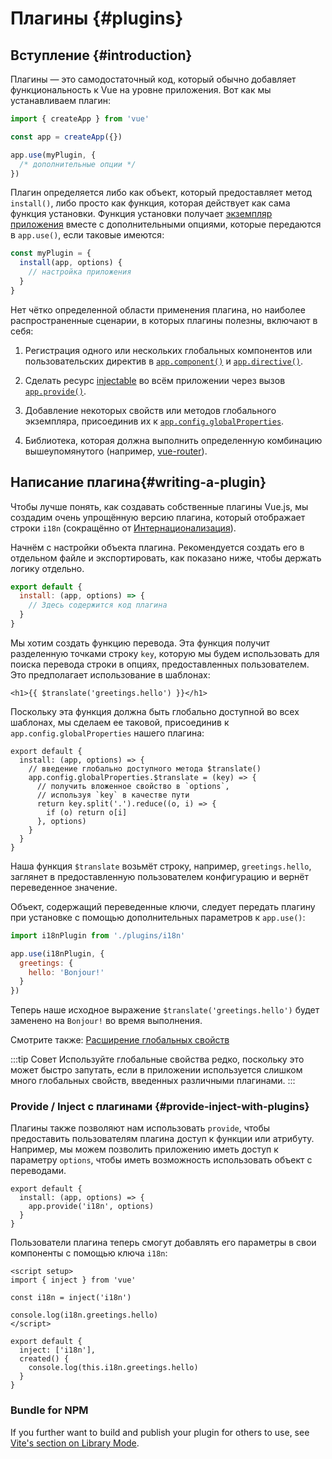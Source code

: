 ﻿# Плагины {#plugins}

## Вступление {#introduction}

Плагины — это самодостаточный код, который обычно добавляет функциональность к Vue на уровне приложения. Вот как мы устанавливаем плагин:

```js
import { createApp } from 'vue'

const app = createApp({})

app.use(myPlugin, {
  /* дополнительные опции */
})
```

Плагин определяется либо как объект, который предоставляет метод `install()`, либо просто как функция, которая действует как сама функция установки. Функция установки получает [экземпляр приложения](/api/application) вместе с дополнительными опциями, которые передаются в `app.use()`, если таковые имеются:

```js
const myPlugin = {
  install(app, options) {
    // настройка приложения
  }
}
```

Нет чётко определенной области применения плагина, но наиболее распространенные сценарии, в которых плагины полезны, включают в себя:

1. Регистрация одного или нескольких глобальных компонентов или пользовательских директив в [`app.component()`](/api/application#app-component) и [`app.directive()`](/api/application#app-directive).

2. Сделать ресурс [injectable](/guide/components/provide-inject) во всём приложении через вызов [`app.provide()`](/api/application#app-provide).

3. Добавление некоторых свойств или методов глобального экземпляра, присоединив их к [`app.config.globalProperties`](/api/application#app-config-globalproperties).

4. Библиотека, которая должна выполнить определенную комбинацию вышеупомянутого (например, [vue-router](https://github.com/vuejs/vue-router-next)).

## Написание плагина{#writing-a-plugin}

Чтобы лучше понять, как создавать собственные плагины Vue.js, мы создадим очень упрощённую версию плагина, который отображает строки `i18n` (сокращённо от [Интернационализация](https://en.wikipedia.org/wiki/Internationalization_and_localization)).

Начнём с настройки объекта плагина. Рекомендуется создать его в отдельном файле и экспортировать, как показано ниже, чтобы держать логику отдельно.

```js [plugins/i18n.js]
export default {
  install: (app, options) => {
    // Здесь содержится код плагина
  }
}
```

Мы хотим создать функцию перевода. Эта функция получит разделенную точками строку `key`, которую мы будем использовать для поиска перевода строки в опциях, предоставленных пользователем. Это предполагает использование в шаблонах:
```vue-html
<h1>{{ $translate('greetings.hello') }}</h1>
```

Поскольку эта функция должна быть глобально доступной во всех шаблонах, мы сделаем ее таковой, присоединив к `app.config.globalProperties` нашего плагина:

```js{3-10} [plugins/i18n.js]
export default {
  install: (app, options) => {
    // введение глобально доступного метода $translate()
    app.config.globalProperties.$translate = (key) => {
      // получить вложенное свойство в `options`,
      // используя `key` в качестве пути
      return key.split('.').reduce((o, i) => {
        if (o) return o[i]
      }, options)
    }
  }
}
```

Наша функция `$translate` возьмёт строку, например, `greetings.hello`, заглянет в предоставленную пользователем конфигурацию и вернёт переведенное значение.

Объект, содержащий переведенные ключи, следует передать плагину при установке с помощью дополнительных параметров к `app.use()`:

```js
import i18nPlugin from './plugins/i18n'

app.use(i18nPlugin, {
  greetings: {
    hello: 'Bonjour!'
  }
})
```

Теперь наше исходное выражение `$translate('greetings.hello')` будет заменено на `Bonjour!` во время выполнения.

Смотрите также: [Расширение глобальных свойств](/guide/typescript/options-api#augmenting-global-properties) <sup class="vt-badge ts" />

:::tip Совет
Используйте глобальные свойства редко, поскольку это может быстро запутать, если в приложении используется слишком много глобальных свойств, введенных различными плагинами.
:::

### Provide / Inject с плагинами {#provide-inject-with-plugins}

Плагины также позволяют нам использовать `provide`, чтобы предоставить пользователям плагина доступ к функции или атрибуту. Например, мы можем позволить приложению иметь доступ к параметру `options`, чтобы иметь возможность использовать объект с переводами.

```js{3} [plugins/i18n.js]
export default {
  install: (app, options) => {
    app.provide('i18n', options)
  }
}
```

Пользователи плагина теперь смогут добавлять его параметры в свои компоненты с помощью ключа `i18n`:

<div class="composition-api">

```vue{4}
<script setup>
import { inject } from 'vue'

const i18n = inject('i18n')

console.log(i18n.greetings.hello)
</script>
```

</div>
<div class="options-api">

```js{2}
export default {
  inject: ['i18n'],
  created() {
    console.log(this.i18n.greetings.hello)
  }
}
```

</div>

### Bundle for NPM

If you further want to build and publish your plugin for others to use, see [Vite's section on Library Mode](https://vitejs.dev/guide/build.html#library-mode).
